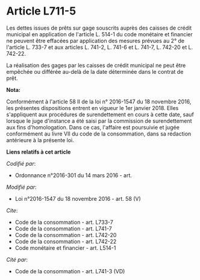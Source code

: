 # Article L711-5

Les dettes issues de prêts sur gage souscrits auprès des caisses de crédit municipal en application de l'article L. 514-1 du
code monétaire et financier ne peuvent être effacées par application des mesures prévues au 2° de l'article L. 733-7 et aux
articles L. 741-2, L. 741-6 et L. 741-7, L. 742-20 et L. 742-22. 

La réalisation des gages par les caisses de crédit municipal ne peut être empêchée ou différée au-delà de la date déterminée
dans le contrat de prêt.

**Nota:**

Conformément à l'article 58 II de la loi n° 2016-1547 du 18 novembre 2016, les présentes dispositions  entrent en vigueur le
1er janvier 2018. Elles s'appliquent aux procédures de surendettement en cours à cette date, sauf lorsque le juge d'instance
a été saisi par la commission de surendettement aux fins d'homologation. Dans ce cas, l'affaire est poursuivie et jugée
conformément au livre VII du code de la consommation, dans sa rédaction antérieure à la présente loi.

**Liens relatifs à cet article**

_Codifié par_:

  - Ordonnance n°2016-301 du 14 mars 2016 - art.

_Modifié par_:

  - Loi n°2016-1547 du 18 novembre 2016 - art. 58 (V)

_Cite_:

  - Code de la consommation - art. L733-7
  - Code de la consommation - art. L741-7
  - Code de la consommation - art. L742-20
  - Code de la consommation - art. L742-22
  - Code monétaire et financier - art. L514-1

_Cité par_:

  - Code de la consommation - art. L741-3 (VD)
